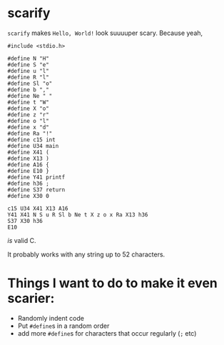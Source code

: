 # scarify

`scarify` makes `Hello, World!` look suuuuper scary. Because yeah,

    #include <stdio.h>

    #define N "H"
    #define S "e"
    #define u "l"
    #define R "l"
    #define Sl "o"
    #define b ","
    #define Ne " "
    #define t "W"
    #define X "o"
    #define z "r"
    #define o "l"
    #define x "d"
    #define Ra "!"
    #define c15 int
    #define U34 main
    #define X41 (
    #define X13 )
    #define A16 {
    #define E10 }
    #define Y41 printf
    #define h36 ;
    #define S37 return
    #define X30 0

    c15 U34 X41 X13 A16
    Y41 X41 N S u R Sl b Ne t X z o x Ra X13 h36
    S37 X30 h36
    E10

_is_ valid C.

It probably works with any string up to 52 characters.

# Things I want to do to make it even scarier:

- Randomly indent code
- Put `#define`s in a random order
- add more `#define`s for characters that occur regularly (`;` etc)